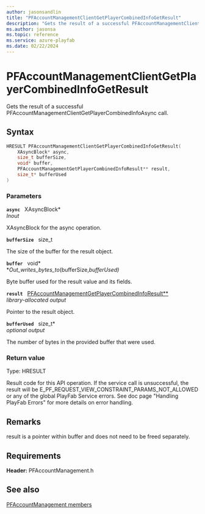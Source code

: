```yaml
---
author: jasonsandlin
title: "PFAccountManagementClientGetPlayerCombinedInfoGetResult"
description: "Gets the result of a successful PFAccountManagementClientGetPlayerCombinedInfoAsync call."
ms.author: jasonsa
ms.topic: reference
ms.service: azure-playfab
ms.date: 02/22/2024
---
```


# PFAccountManagementClientGetPlayerCombinedInfoGetResult  

Gets the result of a successful PFAccountManagementClientGetPlayerCombinedInfoAsync call.  

## Syntax  
  
```cpp
HRESULT PFAccountManagementClientGetPlayerCombinedInfoGetResult(  
    XAsyncBlock* async,  
    size_t bufferSize,  
    void* buffer,  
    PFAccountManagementGetPlayerCombinedInfoResult** result,  
    size_t* bufferUsed  
)  
```  
  
### Parameters  
  
**`async`** &nbsp; XAsyncBlock*  
*_Inout_*  
  
XAsyncBlock for the async operation.  
  
**`bufferSize`** &nbsp; size_t  
  
The size of the buffer for the result object.  
  
**`buffer`** &nbsp; void*  
*_Out_writes_bytes_to_(bufferSize,*bufferUsed)*  
  
Byte buffer used for the result value and its fields.  
  
**`result`** &nbsp; [PFAccountManagementGetPlayerCombinedInfoResult**](../../pfaccountmanagementtypes/structs/pfaccountmanagementgetplayercombinedinforesult.md)  
*library-allocated output*  
  
Pointer to the result object.  
  
**`bufferUsed`** &nbsp; size_t*  
*optional output*  
  
The number of bytes in the provided buffer that were used.  
  
  
### Return value
Type: HRESULT
  
Result code for this API operation. If the service call is unsuccessful, the result will be E_PF_REQUEST_VIEW_CONSTRAINT_PARAMS_NOT_ALLOWED or any of the global PlayFab Service errors. See doc page "Handling PlayFab Errors" for more details on error handling.
  
## Remarks  
  
result is a pointer within buffer and does not need to be freed separately.
  
## Requirements  
  
**Header:** PFAccountManagement.h
  
## See also  
[PFAccountManagement members](../pfaccountmanagement_members.md)  

  
  
